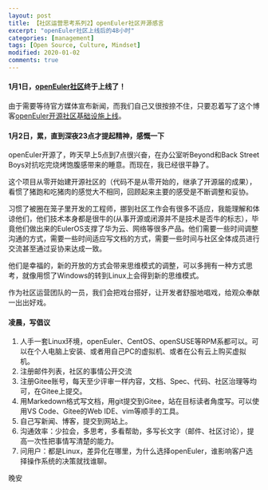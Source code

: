 ```yaml
---
layout: post
title: 【社区运营思考系列2】openEuler社区开源感言
excerpt: "openEuler社区上线后的48小时"
categories: [management]
tags: [Open Source, Culture, Mindset]
modified: 2020-01-02
comments: true
---
```


#### 1月1日，[openEuler社区](openeuler.org)终于上线了！

由于需要等待官方媒体宣布新闻，而我们自己又很按捺不住，只要忍着写了这个博客[openEuler开源社区基础设施上线](https://openeuler.org/zh/news/20200101.html)。

#### 1月2日，累，直到深夜23点才提起精神，感慨一下

openEuler开源了，昨天早上5点到7点很兴奋，在办公室听Beyond和Back Street Boys对抗吃完烧烤饱腹感带来的睡意。而现在，我已经很平静了。

这个项目从零开始建开源社区的（代码不是从零开始的，继承了开源届的成果），看惯了猪跑和吃猪肉的感觉大不相同，回顾起来主要的感受是不断调整和妥协。

习惯了被圈在笼子里开发的工程师，挪到社区工作会有很多不适应，我能理解和体谅他们，他们技术本身都是很牛的(从事开源或闭源并不是技术是否牛的标志），毕竟他们做出来的EulerOS支撑了华为云、网络等很多产品。他们需要一些时间调整沟通的方式，需要一些时间适应写文档的方式，需要一些时间与社区全体成员进行交流甚至通过妥协来达成一致。

他们是幸福的，新的开放的方式会带来思维模式的调整，可以多拥有一种方式思考，就像用惯了Windows的转到Linux上会得到新的思维模式。

作为社区运营团队的一员，我们会把戏台搭好，让开发者舒服地唱戏，给观众奉献一出出好戏。


#### 凌晨，写倡议

1. 人手一套Linux环境，openEuler、CentOS、openSUSE等RPM系都可以。可以在个人电脑上安装、或者用自己PC的虚拟机、或者在公有云上购买虚拟机。
2. 注册邮件列表，社区的事情公开交流
3. 注册Gitee账号，每天至少评审一样内容，文档、Spec、代码、社区治理等均可，在Gitee上提交。
4. 用Markedown格式写文档，用git提交到Gitee，站在目标读者角度写。可以使用VS Code、Gitee的Web IDE、vim等顺手的工具。
5. 自己写新闻、博客，提交到网站上。
6. 沟通效率：少拉会，多思考，多看帮助，多写长文字（邮件、社区讨论），提高一次性把事情写清楚的能力。
7. 问用户：都是Linux，差异化在哪里，为什么选择openEuler，谁影响客户选择操作系统的决策就找谁聊。


晚安

